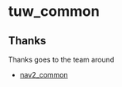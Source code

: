 # tuw_common

## Thanks
Thanks goes to the team around 
* [nav2_common](https://github.com/ros-planning/navigation2/tree/main/nav2_common)
